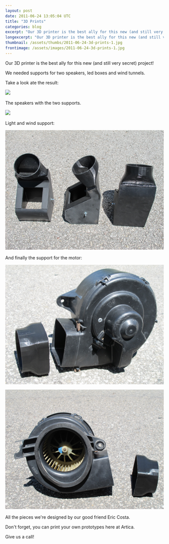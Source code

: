 ```yaml
---
layout: post
date: 2011-06-24 13:05:04 UTC
title: "3D Prints"
categories: blog
excerpt: "Our 3D printer is the best ally for this new (and still very secret) project!"
longexcerpt: "Our 3D printer is the best ally for this new (and still very secret) project!We needed supports for two speakers, led boxes and wind tunnels."
thumbnail: /assets/thumbs/2011-06-24-3d-prints-1.jpg
frontimage: /assets/images/2011-06-24-3d-prints-1.jpg
---
```


Our 3D printer is the best ally for this new (and still very secret) project!

We needed supports for two speakers, led boxes and wind tunnels.

Take a look ate the result:

<a href="/assets/images/2011-06-24-3d-prints-1.jpg">![](/assets/images/2011-06-24-3d-prints-1.jpg)</a>

The speakers with the two supports.

<a href="/assets/images/2011-06-24-3d-prints-2.jpg">![](/assets/images/2011-06-24-3d-prints-2.jpg)</a>

Light and wind support:

<a href="/assets/images/2011-06-24-3d-prints-3.jpg">![](/assets/images/2011-06-24-3d-prints-3.jpg)</a>

And finally the support for the motor:

<a href="/assets/images/2011-06-24-3d-prints-4.jpg">![](/assets/images/2011-06-24-3d-prints-4.jpg)</a>

<a href="/assets/images/2011-06-24-3d-prints-5.jpg">![](/assets/images/2011-06-24-3d-prints-5.jpg)</a>

All the pieces we're designed by our good friend Eric Costa.

Don't forget, you can print your own prototypes here at Artica.

Give us a call!

&nbsp;
